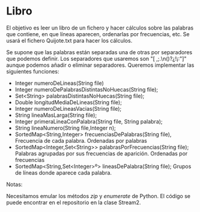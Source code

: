 
# Libro

El objetivo es leer un libro de un fichero y hacer cálculos sobre las palabras que contiene, en que líneas aparecen, ordenarlas por frecuencias, etc. Se usará el fichero Quijote.txt para hacer los cálculos.

Se supone que las palabras están separadas una de otras por separadores que podemos definir. Los separadores que usaremos son "[ ,;.\n()?¿!¡:\"]" aunque podemos añadir o eliminar separadores.
Queremos implementar las siguientes funciones: 

- Integer numeroDeLineas(String file)
- Integer numeroDePalabrasDistintasNoHuecas(String file); 
- Set\<String\> palabrasDistintasNoHuecas(String file); 
- Double longitudMediaDeLineas(String file); 
- Integer numeroDeLineasVacias(String file); 
- String lineaMasLarga(String file); 
- Integer primeraLineaConPalabra(String file, String palabra); 
- String lineaNumero(String file,Integer n); 
- SortedMap\<String,Integer\> frecuenciasDePalabras(String file), Frecuencia de cada palabra. Ordenadas por palabras
- SortedMap\<Integer,Set\<String\>\> palabrasPorFrecuencias(String file); Palabras agrupadas por sus frecuencias de aparición. Ordenadas por frecuencias
- SortedMap\<String,Set\<Integer\>º\> lineasDePalabra(String file); Grupos de líneas donde aparece cada palabra.

Notas:

Necesitamos emular los métodos _zip_ y _enumerate_ de Python. El código se puede encontrar en el repositorio en la clase Stream2.

